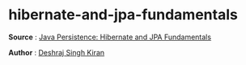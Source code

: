 # hibernate-and-jpa-fundamentals
**Source** : [Java Persistence: Hibernate and JPA Fundamentals](https://www.udemy.com/hibernate-and-jpa-fundamentals/)

**Author** : [Deshraj Singh Kiran](https://www.udemy.com/user/deshrajsinghkiran/)
